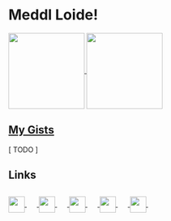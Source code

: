 # Meddl Loide!

<a href="https://github.com/unknown6656">
  <img align="center" src="https://github-readme-stats.vercel.app/api?username=unknown6656&show_icons=true&include_all_commits=true" height="150"/>
</a>
<a href="https://github.com/unknown6656">
  <img align="center" src="https://github-readme-stats.vercel.app/api/top-langs/?username=unknown6656&layout=compact" height="150"/>
</a>

## [My Gists](https://gist.github.com/Unknown6656)

[ TODO ]



## Links
<a href="https://unknown6656.com" title="Unknown6656">
  <img align="center" src="https://www.iconfinder.com/icons/2190979/download/png/64" height="32"/>
</a>
<a href="#">
  <img src="data:image/png;base64,iVBORw0KGgoAAAANSUhEUgAAACgAAABACAQAAADCUP3RAAAALUlEQVR42u3MQREAAAwCoNm/9Er48iAAubIIhUKhUCgUCoVCoVAoFAqFwpXwAaZ+AEG4X77ZAAAAAElFTkSuQmCC" height="32"/>
</a>
<a href="https://twitter.com/unknown6656" title="Twitter | Unknown6656">
  <img align="center" src="https://www.iconfinder.com/icons/5279123/download/png/64" height="32"/>
</a>
<a href="#">
  <img src="data:image/png;base64,iVBORw0KGgoAAAANSUhEUgAAACgAAABACAQAAADCUP3RAAAALUlEQVR42u3MQREAAAwCoNm/9Er48iAAubIIhUKhUCgUCoVCoVAoFAqFwpXwAaZ+AEG4X77ZAAAAAElFTkSuQmCC" height="32"/>
</a>
<a href="https://youtube.com/unknown6656" title="YouTube | Unknown6656">
  <img align="center" src="https://www.iconfinder.com/icons/5279120/download/png/64" height="32"/>
</a>
<a href="#">
  <img src="data:image/png;base64,iVBORw0KGgoAAAANSUhEUgAAACgAAABACAQAAADCUP3RAAAALUlEQVR42u3MQREAAAwCoNm/9Er48iAAubIIhUKhUCgUCoVCoVAoFAqFwpXwAaZ+AEG4X77ZAAAAAElFTkSuQmCC" height="32"/>
</a>
<a href="https://instagram.com/realunknown6656" title="Instagram | Unknown6656">
  <img align="center" src="https://www.iconfinder.com/icons/5279112/download/png/64" height="32"/>
</a>
<a href="#">
  <img src="data:image/png;base64,iVBORw0KGgoAAAANSUhEUgAAACgAAABACAQAAADCUP3RAAAALUlEQVR42u3MQREAAAwCoNm/9Er48iAAubIIhUKhUCgUCoVCoVAoFAqFwpXwAaZ+AEG4X77ZAAAAAElFTkSuQmCC" height="32"/>
</a>
<a href="https://facebook.com/unknown6656" title="Facebook | Unknown6656">
  <img align="center" src="https://www.iconfinder.com/icons/5279111/download/png/64" height="32"/>
</a>
<a href="#">
  <img src="data:image/png;base64,iVBORw0KGgoAAAANSUhEUgAAACgAAABACAQAAADCUP3RAAAALUlEQVR42u3MQREAAAwCoNm/9Er48iAAubIIhUKhUCgUCoVCoVAoFAqFwpXwAaZ+AEG4X77ZAAAAAElFTkSuQmCC" height="32"/>
</a>
<!--
<a href="https://reddit.com/u/unknown6656" title="Plebbit | Unknown6656">
  <img align="center" src="https://www.iconfinder.com/icons/5279117/download/png/64" height="32"/>
</a>
-->
